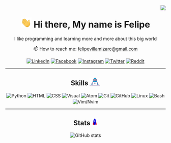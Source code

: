 <img align=right src="https://visitor-badge.laobi.icu/badge?page_id=felipevcc">

<div align=center>
  
  # <img src="https://github.com/SatYu26/SatYu26/blob/master/Assets/Hi.gif" width="33px"> Hi there, My name is Felipe
  I like programming and learning more and more about this big world

   📫 How to reach me: felipevillamizarc@gmail.com 
  
  [<img src='https://user-images.githubusercontent.com/95534180/151719487-f5970893-4c82-4d31-b25c-b147ed2ae575.png' alt='LinkedIn' height='40' title='LinkedIn' align=center>](https://www.linkedin.com/in/felipevc/)  [<img src='https://user-images.githubusercontent.com/95534180/151719367-31cdc746-f171-407a-a4e1-7d88b345e9cc.png' alt='Facebook' height='40' title='Facebook' align=center>](https://www.facebook.com/felipe.villamizar.129)  [<img src='https://user-images.githubusercontent.com/95534180/151719325-f9cb9bff-d209-4d84-b221-11a86bafb240.png' alt='Instagram' height='40' title='Instagram' align=center>](https://www.instagram.com/felipevc_/)  [<img src='https://user-images.githubusercontent.com/95534180/151719649-6265265c-dc1e-4faf-a212-4dc6f576d050.png' alt='Twitter' height='40' title='Twitter' align=center>](https://twitter.com/felipevcc_)  [<img src='https://user-images.githubusercontent.com/95534180/151719548-a1b07afb-a448-4060-bcee-09ff0299a8a4.png' alt='Reddit' height='40' title='Reddit' align=center>](https://www.reddit.com/user/felipevc_)  
  <hr>
  
  ## Skills <img src="https://github.com/SatYu26/SatYu26/blob/master/Assets/Developer.gif" width="33px">
  
  <img src='https://store-images.s-microsoft.com/image/apps.37972.13510798882847238.aaaa73f1-0fc5-480b-8619-538d563b087a.494567bd-9177-4350-b15c-f9b823cb508c?mode=scale&q=90&h=300&w=300' alt='Python' height='40' title='Python' align=center>  
  <img src='https://user-images.githubusercontent.com/95534180/151720587-570c5152-474a-49d3-8ea5-96a7221ae58d.png' alt='HTML' height='40' title='HTML' align=center>  
  <img src='https://user-images.githubusercontent.com/95534180/151720575-1fc9a4d1-b778-404d-a301-4397a6d7581a.png' alt='CSS' height='40' title='CSS' align=center> 
  <img src='https://upload.wikimedia.org/wikipedia/commons/9/9a/Visual_Studio_Code_1.35_icon.svg' alt='Visual' height='40' title='Visual' align=center>
  <img src='https://upload.wikimedia.org/wikipedia/commons/thumb/8/84/Breezeicons-apps-48-atom.svg/2048px-Breezeicons-apps-48-atom.svg.png' alt='Atom' width='49' title='Atom' align=center>
  <img src='https://www.innerzaurus.com/wp-content/uploads/2020/08/Logo-de-Git.png' alt='Git' height='40' title='Git' align=center> 
  <img src='https://user-images.githubusercontent.com/95534180/151719595-5d78132b-50c0-4aa7-a776-1b9307b460a7.png' alt='GitHub' height='40' title='GitHub' align=center> 
  <img src='https://user-images.githubusercontent.com/95534180/151721380-8da7f395-0c5a-45d6-85fd-0935df99542d.png' alt='Linux' height='40' title='Linux' align=center>   
  <img src='https://community.infoblox.com/t5/image/serverpage/image-id/2195iA290BF7E3BA6064D/image-size/large/is-moderation-mode/true?v=v2&px=999' alt='Bash' height='40' title='Bash' align=center> 
  <img src='https://upload.wikimedia.org/wikipedia/commons/thumb/9/9f/Vimlogo.svg/544px-Vimlogo.svg.png' alt='Vim/Nvim' height='40' title='Vim/Nvim' align=center>
  <hr>
  
  ## Stats <img src="https://github.com/SatYu26/SatYu26/blob/master/Assets/Rocket.gif" width="18px">

  ![GitHub stats](https://github-readme-stats.vercel.app/api?username=felipevcc&show_icons=true&theme=react)  

</div>
